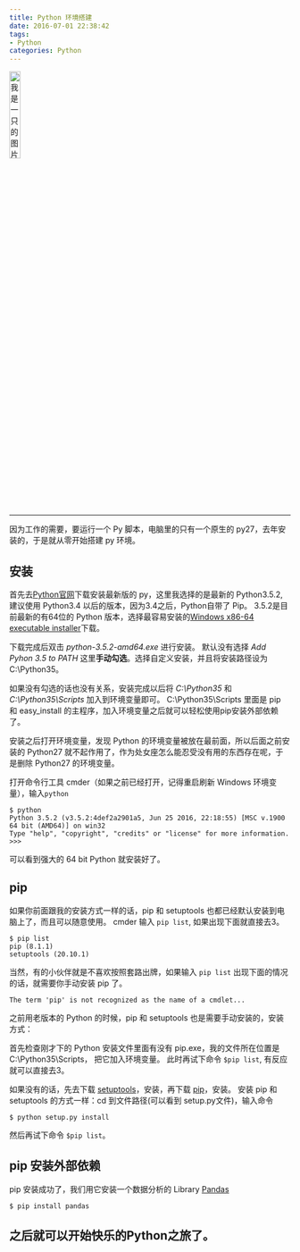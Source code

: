 ```yaml
---
title: Python 环境搭建
date: 2016-07-01 22:38:42
tags: 
- Python
categories: Python
---
```

<img src="/assets/img/Python_logo.png" alt="我是一只的图片" width="20%">

---
因为工作的需要，要运行一个 Py 脚本，电脑里的只有一个原生的 py27，去年安装的，于是就从零开始搭建 py 环境。

<!-- more -->
## 安装 
首先去[Python官网][2]下载安装最新版的 py，这里我选择的是最新的 Python3.5.2, 建议使用 Python3.4 以后的版本，因为3.4之后，Python自带了 Pip。 3.5.2是目前最新的有64位的 Python 版本，选择最容易安装的[Windows x86-64 executable installer][3]下载。

下载完成后双击 *python-3.5.2-amd64.exe* 进行安装。
默认没有选择 *Add Pyhon 3.5 to PATH*  这里**手动勾选**。选择自定义安装，并且将安装路径设为 C:\Python35。

如果没有勾选的话也没有关系，安装完成以后将 *C:\Python35* 和 *C:\Python35\Scripts* 加入到环境变量即可。
C:\Python35\Scripts 里面是 pip 和 easy_install 的主程序，加入环境变量之后就可以轻松使用pip安装外部依赖了。

安装之后打开环境变量，发现 Python 的环境变量被放在最前面，所以后面之前安装的 Python27 就不起作用了，作为处女座怎么能忍受没有用的东西存在呢，于是删除 Python27 的环境变量。

打开命令行工具 cmder（如果之前已经打开，记得重启刷新 Windows 环境变量），输入`python`

```
$ python
Python 3.5.2 (v3.5.2:4def2a2901a5, Jun 25 2016, 22:18:55) [MSC v.1900 64 bit (AMD64)] on win32
Type "help", "copyright", "credits" or "license" for more information.
>>>
```
可以看到强大的 64 bit Python 就安装好了。

## pip 
如果你前面跟我的安装方式一样的话，pip 和 setuptools 也都已经默认安装到电脑上了，而且可以随意使用。
 cmder 输入 `pip list`, 如果出现下面就直接去3。
```
$ pip list
pip (8.1.1)
setuptools (20.10.1)
```
当然，有的小伙伴就是不喜欢按照套路出牌，如果输入 `pip list` 出现下面的情况的话，就需要你手动安装 pip 了。
```
The term 'pip' is not recognized as the name of a cmdlet...
```
之前用老版本的 Python 的时候，pip 和 setuptools 也是需要手动安装的，安装方式：

首先检查刚才下的 Python 安装文件里面有没有 pip.exe，我的文件所在位置是 C:\Python35\Scripts， 把它加入环境变量。
此时再试下命令 `$pip list`, 有反应就可以直接去3。

如果没有的话，先去下载 [setuptools][4]，安装，再下载 [pip][5]，安装。
安装 pip 和 setuptools 的方式一样：cd 到文件路径(可以看到 setup.py文件)，输入命令
```
$ python setup.py install
```
然后再试下命令 `$pip list`。
## pip 安装外部依赖
pip 安装成功了，我们用它安装一个数据分析的 Library [Pandas][6]
```
$ pip install pandas
```
之后就可以开始快乐的Python之旅了。
---


  [1]: https://www.python.org/static/img/python-logo.png
  [2]: https://www.python.org/downloads/
  [3]: https://www.python.org/ftp/python/3.5.2/python-3.5.2-amd64.exe
  [4]: https://pypi.python.org/packages/89/86/ab1bf3a2550dcf43e2f5e77d72e9edb53dc701e78cbf07ef88ff8a08333e/setuptools-23.1.0.zip#md5=6125a9e3baeaae26f72b257a5defdc62
  [5]: https://pypi.python.org/packages/e7/a8/7556133689add8d1a54c0b14aeff0acb03c64707ce100ecd53934da1aa13/pip-8.1.2.tar.gz#md5=87083c0b9867963b29f7aba3613e8f4a
  [6]: http://pandas.pydata.org/
